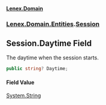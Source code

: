 #### [Lenex.Domain](index.md 'index')
### [Lenex.Domain.Entities](Lenex.Domain.Entities.md 'Lenex.Domain.Entities').[Session](Lenex.Domain.Entities.Session.md 'Lenex.Domain.Entities.Session')

## Session.Daytime Field

The daytime when the session starts.

```csharp
public string? Daytime;
```

#### Field Value
[System.String](https://docs.microsoft.com/en-us/dotnet/api/System.String 'System.String')